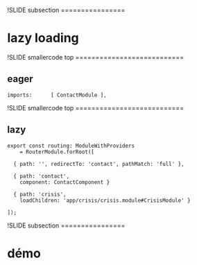!SLIDE subsection ================

# lazy loading



!SLIDE smallercode top ===========================

## eager

    imports:      [ ContactModule ],




!SLIDE smallercode top ===========================

## lazy

    export const routing: ModuleWithProviders
        = RouterModule.forRoot([

      { path: '', redirectTo: 'contact', pathMatch: 'full' },

      { path: 'contact',
        component: ContactComponent }

      { path: 'crisis',
        loadChildren: 'app/crisis/crisis.module#CrisisModule' }

    ]);


!SLIDE subsection ================

# démo

